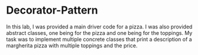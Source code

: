# Decorator-Pattern
In this lab, I was provided a main driver code for a pizza. I was also provided abstract classes, one being for the pizza and one being for the toppings. My task was to implement multiple concrete classes that print a description of a margherita pizza with multiple toppings and the price.
